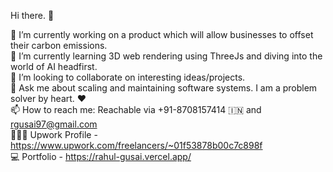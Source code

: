 Hi there. 👋
 
 🔭 I’m currently working on a product which will allow businesses to offset their carbon emissions.  
 🌱 I’m currently learning 3D web rendering using ThreeJs and diving into the world of AI headfirst.  
 👯 I’m looking to collaborate on interesting ideas/projects.      
 💬 Ask me about scaling and maintaining software systems. I am a problem solver by heart. ❤️  
 📫 How to reach me:  Reachable via +91-8708157414 🇮🇳 and rgusai97@gmail.com    
 👨🏽‍💻 Upwork Profile - https://www.upwork.com/freelancers/~01f53878b00c7c898f     
 💻 Portfolio - https://rahul-gusai.vercel.app/ 

